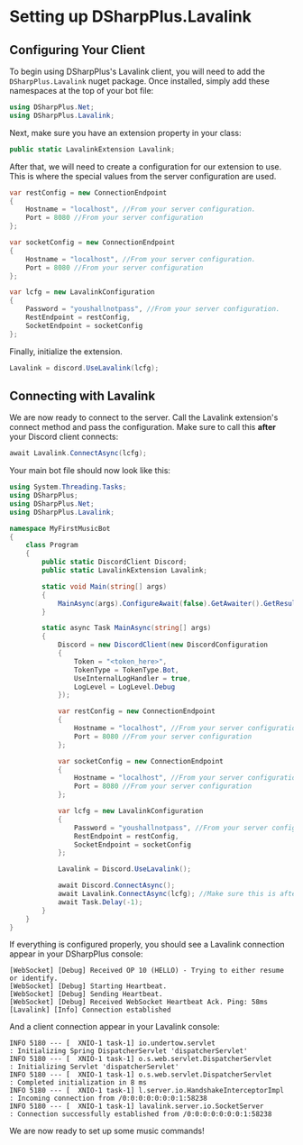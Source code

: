 # Setting up DSharpPlus.Lavalink

## Configuring Your Client

To begin using DSharpPlus's Lavalink client, you will need to add the `DSharpPlus.Lavalink` nuget package. Once installed, simply add these namespaces at the top of your bot file:
```csharp
using DSharpPlus.Net;
using DSharpPlus.Lavalink;
```
Next, make sure you have an extension property in your class:
```csharp
public static LavalinkExtension Lavalink;
```

After that, we will need to create a configuration for our extension to use. This is where the special values from the server configuration are used.
```csharp
var restConfig = new ConnectionEndpoint 
{
    Hostname = "localhost", //From your server configuration.
    Port = 8080 //From your server configuration
};

var socketConfig = new ConnectionEndpoint
{
    Hostname = "localhost", //From your server configuration.
    Port = 8080 //From your server configuration
};

var lcfg = new LavalinkConfiguration
{
    Password = "youshallnotpass", //From your server configuration.
    RestEndpoint = restConfig,
    SocketEndpoint = socketConfig
};
```
Finally, initialize the extension.
```csharp
Lavalink = discord.UseLavalink(lcfg);
```

## Connecting with Lavalink

We are now ready to connect to the server. Call the Lavalink extension's connect method and pass the configuration. Make sure to call this **after** your Discord client connects:

```csharp
await Lavalink.ConnectAsync(lcfg);
```

Your main bot file should now look like this: 

```csharp
using System.Threading.Tasks;
using DSharpPlus;
using DSharpPlus.Net;
using DSharpPlus.Lavalink;

namespace MyFirstMusicBot
{
    class Program
    {
        public static DiscordClient Discord;
        public static LavalinkExtension Lavalink;

        static void Main(string[] args)
        {
            MainAsync(args).ConfigureAwait(false).GetAwaiter().GetResult();
        }

        static async Task MainAsync(string[] args)
        {
            Discord = new DiscordClient(new DiscordConfiguration
            {
                Token = "<token_here>",
                TokenType = TokenType.Bot,
                UseInternalLogHandler = true,
                LogLevel = LogLevel.Debug
            });

            var restConfig = new ConnectionEndpoint
            {
                Hostname = "localhost", //From your server configuration.
                Port = 8080 //From your server configuration
            };

            var socketConfig = new ConnectionEndpoint
            {
                Hostname = "localhost", //From your server configuration.
                Port = 8080 //From your server configuration
            };

            var lcfg = new LavalinkConfiguration
            {
                Password = "youshallnotpass", //From your server configuration.
                RestEndpoint = restConfig,
                SocketEndpoint = socketConfig
            };

            Lavalink = Discord.UseLavalink();

            await Discord.ConnectAsync();
            await Lavalink.ConnectAsync(lcfg); //Make sure this is after Discord.ConnectAsync().
            await Task.Delay(-1);
        }
    }
}
```
If everything is configured properly, you should see a Lavalink connection appear in your DSharpPlus console:

```
[WebSocket] [Debug] Received OP 10 (HELLO) - Trying to either resume or identify.
[WebSocket] [Debug] Starting Heartbeat.
[WebSocket] [Debug] Sending Heartbeat.
[WebSocket] [Debug] Received WebSocket Heartbeat Ack. Ping: 58ms
[Lavalink] [Info] Connection established
```

And a client connection appear in your Lavalink console: 

```
INFO 5180 --- [  XNIO-1 task-1] io.undertow.servlet                      : Initializing Spring DispatcherServlet 'dispatcherServlet'
INFO 5180 --- [  XNIO-1 task-1] o.s.web.servlet.DispatcherServlet        : Initializing Servlet 'dispatcherServlet'
INFO 5180 --- [  XNIO-1 task-1] o.s.web.servlet.DispatcherServlet        : Completed initialization in 8 ms
INFO 5180 --- [  XNIO-1 task-1] l.server.io.HandshakeInterceptorImpl     : Incoming connection from /0:0:0:0:0:0:0:1:58238
INFO 5180 --- [  XNIO-1 task-1] lavalink.server.io.SocketServer          : Connection successfully established from /0:0:0:0:0:0:0:1:58238
```

We are now ready to set up some music commands!
